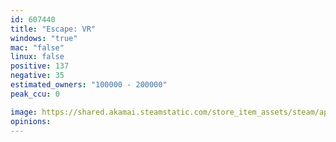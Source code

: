 ```yaml
---
id: 607440
title: "Escape: VR"
windows: "true"
mac: "false"
linux: false
positive: 137
negative: 35
estimated_owners: "100000 - 200000"
peak_ccu: 0

image: https://shared.akamai.steamstatic.com/store_item_assets/steam/apps/607440/header.jpg?t=1504894204
opinions:
---
```

